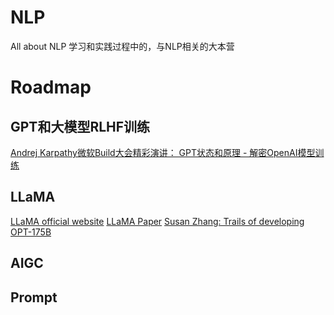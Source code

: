 # NLP
All about NLP
学习和实践过程中的，与NLP相关的大本营

# Roadmap

## GPT和大模型RLHF训练
[Andrej Karpathy微软Build大会精彩演讲： GPT状态和原理 - 解密OpenAI模型训练](https://www.bilibili.com/video/BV1ts4y1T7UH/?share_source=copy_web&vd_source=1aea27c12a97d57f180ca22afea77cce)


## LLaMA
[LLaMA official website](https://ai.facebook.com/blog/large-language-model-llama-meta-ai/)
[LLaMA Paper](https://arxiv.org/abs/2302.13971)
[Susan Zhang: Trails of developing OPT-175B](https://www.youtube.com/live/p9IxoSkvZ-M?feature=share)


## AIGC

## Prompt


